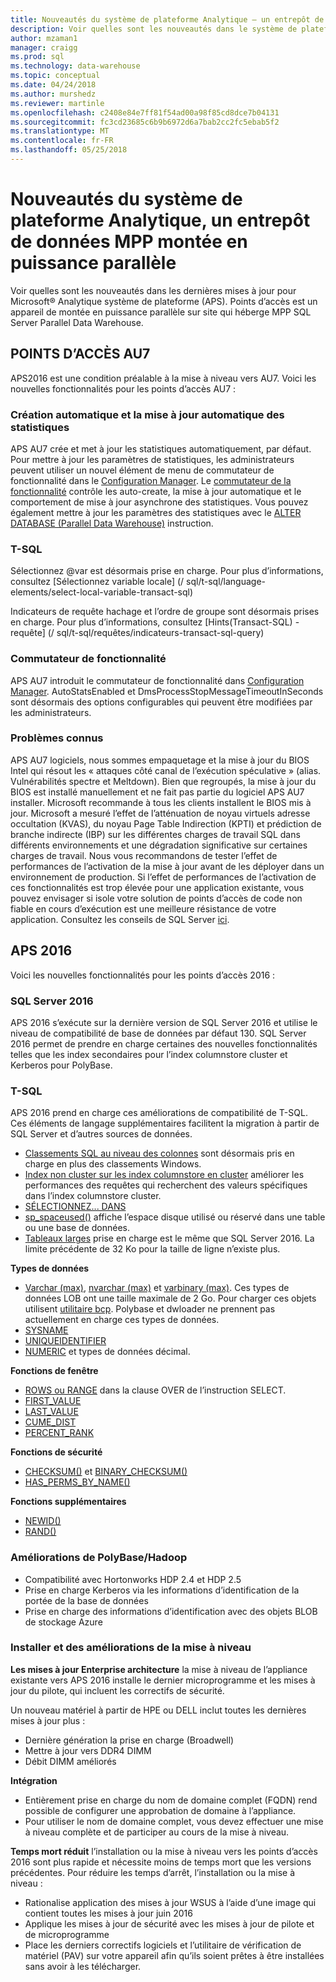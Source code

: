 ```yaml
---
title: Nouveautés du système de plateforme Analytique – un entrepôt de données de la montée en puissance parallèle
description: Voir quelles sont les nouveautés dans le système de plateforme Microsoft® Analytique, un dispositif de montée en puissance parallèle sur site qui héberge MPP SQL Server Parallel Data Warehouse.
author: mzaman1
manager: craigg
ms.prod: sql
ms.technology: data-warehouse
ms.topic: conceptual
ms.date: 04/24/2018
ms.author: murshedz
ms.reviewer: martinle
ms.openlocfilehash: c2408e84e7ff81f54ad00a98f85cd8dce7b04131
ms.sourcegitcommit: fc3cd23685c6b9b6972d6a7bab2cc2fc5ebab5f2
ms.translationtype: MT
ms.contentlocale: fr-FR
ms.lasthandoff: 05/25/2018
---
```

# <a name="whats-new-in-analytics-platform-system-a-scale-out-mpp-data-warehouse"></a>Nouveautés du système de plateforme Analytique, un entrepôt de données MPP montée en puissance parallèle
Voir quelles sont les nouveautés dans les dernières mises à jour pour Microsoft® Analytique système de plateforme (APS). Points d’accès est un appareil de montée en puissance parallèle sur site qui héberge MPP SQL Server Parallel Data Warehouse. 


## <a name="aps-au7"></a>POINTS D’ACCÈS AU7
APS2016 est une condition préalable à la mise à niveau vers AU7. Voici les nouvelles fonctionnalités pour les points d’accès AU7 :

### <a name="auto-create-and-auto-update-statistics"></a>Création automatique et la mise à jour automatique des statistiques
APS AU7 crée et met à jour les statistiques automatiquement, par défaut. Pour mettre à jour les paramètres de statistiques, les administrateurs peuvent utiliser un nouvel élément de menu de commutateur de fonctionnalité dans le [Configuration Manager](appliance-configuration.md#CMTasks). Le [commutateur de la fonctionnalité](appliance-feature-switch.md) contrôle les auto-create, la mise à jour automatique et le comportement de mise à jour asynchrone des statistiques. Vous pouvez également mettre à jour les paramètres des statistiques avec le [ALTER DATABASE (Parallel Data Warehouse)](/sql/t-sql/statements/alter-database-parallel-data-warehouse) instruction.

### <a name="t-sql"></a>T-SQL
Sélectionnez @var est désormais prise en charge. Pour plus d’informations, consultez [Sélectionnez variable locale] (/ sql/t-sql/language-elements/select-local-variable-transact-sql) 

Indicateurs de requête hachage et l’ordre de groupe sont désormais prises en charge. Pour plus d’informations, consultez [Hints(Transact-SQL) - requête] (/ sql/t-sql/requêtes/indicateurs-transact-sql-query)

### <a name="feature-switch"></a>Commutateur de fonctionnalité
APS AU7 introduit le commutateur de fonctionnalité dans [Configuration Manager](launch-the-configuration-manager.md). AutoStatsEnabled et DmsProcessStopMessageTimeoutInSeconds sont désormais des options configurables qui peuvent être modifiées par les administrateurs.

### <a name="known-issues"></a>Problèmes connus
APS AU7 logiciels, nous sommes empaquetage et la mise à jour du BIOS Intel qui résout les « attaques côté canal de l’exécution spéculative » (alias. Vulnérabilités spectre et Meltdown). Bien que regroupés, la mise à jour du BIOS est installé manuellement et ne fait pas partie du logiciel APS AU7 installer. Microsoft recommande à tous les clients installent le BIOS mis à jour. Microsoft a mesuré l’effet de l’atténuation de noyau virtuels adresse occultation (KVAS), du noyau Page Table Indirection (KPTI) et prédiction de branche indirecte (IBP) sur les différentes charges de travail SQL dans différents environnements et une dégradation significative sur certaines charges de travail. Nous vous recommandons de tester l’effet de performances de l’activation de la mise à jour avant de les déployer dans un environnement de production. Si l’effet de performances de l’activation de ces fonctionnalités est trop élevée pour une application existante, vous pouvez envisager si isole votre solution de points d’accès de code non fiable en cours d’exécution est une meilleure résistance de votre application. Consultez les conseils de SQL Server [ici](https://support.microsoft.com/en-us/help/4073225/guidance-protect-sql-server-against-spectre-meltdown).

## <a name="aps-2016"></a>APS 2016
Voici les nouvelles fonctionnalités pour les points d’accès 2016 :

### <a name="sql-server-2016"></a>SQL Server 2016

APS 2016 s’exécute sur la dernière version de SQL Server 2016 et utilise le niveau de compatibilité de base de données par défaut 130.  SQL Server 2016 permet de prendre en charge certaines des nouvelles fonctionnalités telles que les index secondaires pour l’index columnstore cluster et Kerberos pour PolyBase. 


### <a name="t-sql"></a>T-SQL
APS 2016 prend en charge ces améliorations de compatibilité de T-SQL.  Ces éléments de langage supplémentaires facilitent la migration à partir de SQL Server et d’autres sources de données. 

- [Classements SQL au niveau des colonnes][] sont désormais pris en charge en plus des classements Windows.
- [Index non cluster sur les index columnstore en cluster][] améliorer les performances des requêtes qui recherchent des valeurs spécifiques dans l’index columnstore cluster. 
- [SÉLECTIONNEZ... DANS][] 
- [sp_spaceused()][] affiche l’espace disque utilisé ou réservé dans une table ou une base de données.
- [Tableaux larges][] prise en charge est le même que SQL Server 2016. La limite précédente de 32 Ko pour la taille de ligne n’existe plus. 

**Types de données**

- [Varchar (max)][], [nvarchar (max)][] et [varbinary (max)][]. Ces types de données LOB ont une taille maximale de 2 Go. Pour charger ces objets utilisent [utilitaire bcp][]. Polybase et dwloader ne prennent pas actuellement en charge ces types de données. 
- [SYSNAME][]
- [UNIQUEIDENTIFIER][]
- [NUMERIC][] et types de données décimal.

**Fonctions de fenêtre**

- [ROWS ou RANGE][] dans la clause OVER de l’instruction SELECT.
- [FIRST_VALUE][]
- [LAST_VALUE][]
- [CUME_DIST][]
- [PERCENT_RANK][]

**Fonctions de sécurité**

- [CHECKSUM()][] et [BINARY_CHECKSUM()][]
- [HAS_PERMS_BY_NAME()][]

**Fonctions supplémentaires**

- [NEWID()][]
- [RAND()][]

### <a name="polybasehadoop-enhancements"></a>Améliorations de PolyBase/Hadoop

- Compatibilité avec Hortonworks HDP 2.4 et HDP 2.5
- Prise en charge Kerberos via les informations d’identification de la portée de la base de données
- Prise en charge des informations d’identification avec des objets BLOB de stockage Azure

### <a name="install-and-upgrade-enhancements"></a>Installer et des améliorations de la mise à niveau

**Les mises à jour Enterprise architecture** la mise à niveau de l’appliance existante vers APS 2016 installe le dernier microprogramme et les mises à jour du pilote, qui incluent les correctifs de sécurité. 

Un nouveau matériel à partir de HPE ou DELL inclut toutes les dernières mises à jour plus :

- Dernière génération la prise en charge (Broadwell)
- Mettre à jour vers DDR4 DIMM
- Débit DIMM améliorés

**Intégration**

- Entièrement prise en charge du nom de domaine complet (FQDN) rend possible de configurer une approbation de domaine à l’appliance. 
- Pour utiliser le nom de domaine complet, vous devez effectuer une mise à niveau complète et de participer au cours de la mise à niveau. 

**Temps mort réduit** l’installation ou la mise à niveau vers les points d’accès 2016 sont plus rapide et nécessite moins de temps mort que les versions précédentes. Pour réduire les temps d’arrêt, l’installation ou la mise à niveau : 

 - Rationalise application des mises à jour WSUS à l’aide d’une image qui contient toutes les mises à jour juin 2016
 - Applique les mises à jour de sécurité avec les mises à jour de pilote et de microprogramme
 - Place les derniers correctifs logiciels et l’utilitaire de vérification de matériel (PAV) sur votre appareil afin qu’ils soient prêtes à être installées sans avoir à les télécharger.


<!--MSDN references-->
[database compatibility level 130]:/sql/t-sql/statements/alter-database-transact-sql-compatibility-level
[Classements SQL au niveau des colonnes]:/sql/relational-databases/collations/collation-and-unicode-support
[Index non cluster sur les index columnstore en cluster]:/sql/t-sql/statements/create-index-transact-sql
[VARCHAR (MAX)]:/sql/t-sql/data-types/char-and-varchar-transact-sql
[NVARCHAR (MAX)]:/sql/t-sql/data-types/nchar-and-nvarchar-transact-sql
[VARBINARY (MAX)]:/sql/t-sql/data-types/binary-and-varbinary-transact-sql
[SYSNAME]:/sql/relational-databases/system-catalog-views/sys-types-transact-sql
[SÉLECTIONNEZ... DANS]:/sql/t-sql/queries/select-into-clause-transact-sql
[sp_spaceused()]:/sql/relational-databases/system-stored-procedures/sp-spaceused-transact-sql
[Tableaux larges]:/sql/sql-server/maximum-capacity-specifications-for-sql-server
[BULK INSERT]:/sql/t-sql/statements/bulk-insert-transact-sql
[Utilitaire bcp]:/sql/tools/bcp-utility
[UNIQUEIDENTIFIER]:/sql/t-sql/data-types/uniqueidentifier-transact-sql
[NUMERIC]:/sql/t-sql/data-types/decimal-and-numeric-transact-sql
[ROWS ou RANGE]:/sql/t-sql/queries/select-over-clause-transact-sql
[FIRST_VALUE]:/sql/t-sql/functions/first-value-transact-sql
[LAST_VALUE]:/sql/t-sql/functions/last-value-transact-sql
[CUME_DIST]:/sql/t-sql/functions/cume-dist-transact-sql
[PERCENT_RANK]:/sql/t-sql/functions/percent-rank-transact-sql
[CHECKSUM()]:/sql/t-sql/functions/checksum-transact-sql
[BINARY_CHECKSUM()]:/sql/t-sql/functions/binary-checksum-transact-sql
[HAS_PERMS_BY_NAME()]:/sql/t-sql/functions/has-perms-by-name-transact-sql
[NEWID()]:/sql/t-sql/functions/newid-transact-sql
[RAND()]:/sql/t-sql/functions/rand-transact-sql


  

  


